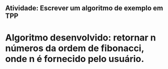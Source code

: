 ## Atividade: Escrever um algoritmo de exemplo em TPP

# Algoritmo desenvolvido: retornar n números da ordem de fibonacci, onde n é fornecido pelo usuário.